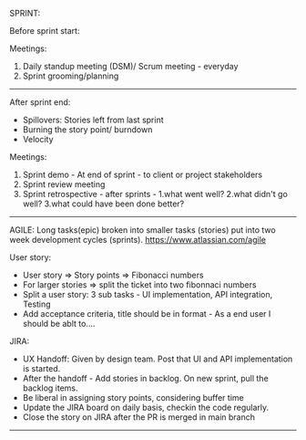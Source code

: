 SPRINT:

Before sprint start:

Meetings:

1. Daily standup meeting (DSM)/ Scrum meeting - everyday
2. Sprint grooming/planning

---

After sprint end:

- Spillovers: Stories left from last sprint
- Burning the story point/ burndown
- Velocity

Meetings:

1. Sprint demo - At end of sprint - to client or project stakeholders
2. Sprint review meeting
3. Sprint retrospective - after sprints - 1.what went well? 2.what didn't go well? 3.what could have been done better?

---

AGILE: Long tasks(epic) broken into smaller tasks (stories) put into two week development cycles (sprints). https://www.atlassian.com/agile

User story:

- User story => Story points => Fibonacci numbers
- For larger stories => split the ticket into two fibonnaci numbers
- Split a user story: 3 sub tasks - UI implementation, API integration, Testing
- Add acceptance criteria, title should be in format - As a end user I should be ablt to....

JIRA:

- UX Handoff: Given by design team. Post that UI and API implementation is started.
- After the handoff - Add stories in backlog. On new sprint, pull the backlog items.
- Be liberal in assigning story points, considering buffer time
- Update the JIRA board on daily basis, checkin the code regularly.
- Close the story on JIRA after the PR is merged in main branch

---
